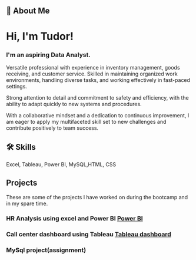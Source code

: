 
## 🚀 About Me
# Hi, I'm Tudor! 
### I'm an aspiring Data Analyst.

Versatile professional with experience in inventory management, goods receiving, and customer service. Skilled in maintaining organized work environments, handling diverse tasks, and working effectively in fast-paced settings.

Strong attention to detail and commitment to safety and efficiency, with the ability to adapt quickly to new systems and procedures.

With a collaborative mindset and a dedication to continuous improvement, I am eager to apply my multifaceted skill set to new challenges and contribute positively to team success.


## 🛠 Skills
Excel, Tableau, Power BI, MySQL,HTML, CSS


## Projects
These are some of the projects I have worked on during the bootcamp and in my spare time.

### HR Analysis using excel and Power BI <a href= "https://github.com/startdragon/PowerBI" title="Power BI project">Power BI</a>
### Call center dashboard using Tableau <a href ="https://github.com/startdragon/Tableau/tree/main">Tableau dashboard </a>
### MySql project(assignment) 
